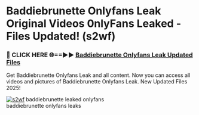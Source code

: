 # Baddiebrunette Onlyfans Leak Original Videos 0nlyFans Leaked - Files Updated! (s2wf)

<h3>🔴 CLICK HERE 🌐==►► <a href="https://tinyurl.com/ms9xzufz" rel="nofollow">Baddiebrunette Onlyfans Leak Updated Files</a></h3>

Get Baddiebrunette Onlyfans Leak and all content. Now you can access all videos and pictures of Baddiebrunette Onlyfans Leak. New Updated Files 2025!

[![s2wf](https://i.imgur.com/PQ7UWWw.gif)](https://tinyurl.com/ms9xzufz)
baddiebrunette leaked onlyfans<br>
baddiebrunette onlyfans leaks